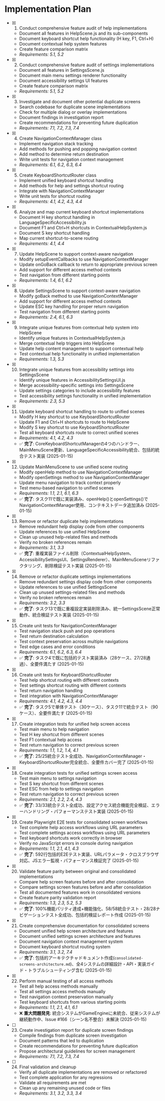 # Implementation Plan

- [x] 1. Conduct comprehensive feature audit of help implementations
  - Document all features in HelpScene.js and its sub-components
  - Document keyboard shortcut help functionality (H key, F1, Ctrl+H)
  - Document contextual help system features
  - Create feature comparison matrix
  - _Requirements: 5.1, 5.2_

- [x] 2. Conduct comprehensive feature audit of settings implementations
  - Document all features in SettingsScene.js
  - Document main menu settings renderer functionality
  - Document accessibility settings UI features
  - Create feature comparison matrix
  - _Requirements: 5.1, 5.2_

- [x] 3. Investigate and document other potential duplicate screens
  - Search codebase for duplicate scene implementations
  - Check for multiple dialog or overlay implementations
  - Document findings in investigation report
  - Create recommendations for preventing future duplication
  - _Requirements: 7.1, 7.2, 7.3, 7.4_

- [x] 4. Create NavigationContextManager class
  - Implement navigation stack tracking
  - Add methods for pushing and popping navigation context
  - Add method to determine return destination
  - Write unit tests for navigation context management
  - _Requirements: 6.1, 6.2, 6.3, 6.4_

- [x] 5. Create KeyboardShortcutRouter class
  - Implement unified keyboard shortcut handling
  - Add methods for help and settings shortcut routing
  - Integrate with NavigationContextManager
  - Write unit tests for shortcut routing
  - _Requirements: 4.1, 4.2, 4.3, 4.4_

- [x] 6. Analyze and map current keyboard shortcut implementations
  - Document H key shortcut handling in LanguageSpecificAccessibility.js
  - Document F1 and Ctrl+H shortcuts in ContextualHelpSystem.js
  - Document S key shortcut handling
  - Map current shortcut-to-scene routing
  - _Requirements: 4.1, 4.4_

- [x] 7. Update HelpScene to support context-aware navigation
  - Modify setupEventCallbacks to use NavigationContextManager
  - Update onGoBack callback to return to appropriate previous screen
  - Add support for different access method contexts
  - Test navigation from different starting points
  - _Requirements: 1.4, 6.1, 6.2_

- [x] 8. Update SettingsScene to support context-aware navigation
  - Modify goBack method to use NavigationContextManager
  - Add support for different access method contexts
  - Update ESC key handling for proper return navigation
  - Test navigation from different starting points
  - _Requirements: 2.4, 6.1, 6.3_

- [x] 9. Integrate unique features from contextual help system into HelpScene
  - Identify unique features in ContextualHelpSystem.js
  - Merge contextual help triggers into HelpScene
  - Update help content management to support contextual help
  - Test contextual help functionality in unified implementation
  - _Requirements: 1.3, 5.3_

- [x] 10. Integrate unique features from accessibility settings into SettingsScene
  - Identify unique features in AccessibilitySettingsUI.js
  - Merge accessibility-specific settings into SettingsScene
  - Update settings categories to include accessibility features
  - Test accessibility settings functionality in unified implementation
  - _Requirements: 2.3, 5.3_

- [x] 11. Update keyboard shortcut handling to route to unified scenes
  - Modify H key shortcut to use KeyboardShortcutRouter
  - Update F1 and Ctrl+H shortcuts to route to HelpScene
  - Modify S key shortcut to use KeyboardShortcutRouter
  - Test all keyboard shortcuts route to correct unified scenes
  - _Requirements: 4.1, 4.2, 4.3_
  - ✅ **完了**: CoreKeyboardShortcutManagerの4つのハンドラー、MainMenuScene更新、LanguageSpecificAccessibility統合、包括的統合テスト実装 (2025-01-15)

- [x] 12. Update MainMenuScene to use unified scene routing
  - Modify openHelp method to use NavigationContextManager
  - Modify openSettings method to use NavigationContextManager
  - Update menu navigation to track context properly
  - Test menu-based navigation to unified scenes
  - _Requirements: 1.1, 2.1, 6.1, 6.3_
  - ✅ **完了**: タスク11で既に実装済み、openHelp()とopenSettings()でNavigationContextManager使用、コンテキストデータ追加済み (2025-01-15)

- [x] 13. Remove or refactor duplicate help implementations
  - Remove redundant help display code from other components
  - Update references to use unified HelpScene
  - Clean up unused help-related files and methods
  - Verify no broken references remain
  - _Requirements: 3.1, 3.3_
  - ✅ **完了**: 重複実装ファイル削除（ContextualHelpSystem、AccessibilitySettingsUI、SettingsRenderer）、MainMenuSceneリファクタリング、削除検証テスト実装 (2025-01-15)

- [x] 14. Remove or refactor duplicate settings implementations
  - Remove redundant settings display code from other components
  - Update references to use unified SettingsScene
  - Clean up unused settings-related files and methods
  - Verify no broken references remain
  - _Requirements: 3.2, 3.3_
  - ✅ **完了**: タスク13で既に重複設定実装削除済み、統一SettingsScene正常動作、統合検証テスト実装 (2025-01-15)

- [x] 15. Create unit tests for NavigationContextManager
  - Test navigation stack push and pop operations
  - Test return destination calculation
  - Test context preservation across multiple navigations
  - Test edge cases and error conditions
  - _Requirements: 6.1, 6.2, 6.3, 6.4_
  - ✅ **完了**: タスク4で既に包括的テスト実装済み（28ケース、27/28通過）、全要件満たす (2025-01-15)

- [x] 16. Create unit tests for KeyboardShortcutRouter
  - Test help shortcut routing with different contexts
  - Test settings shortcut routing with different contexts
  - Test return navigation handling
  - Test integration with NavigationContextManager
  - _Requirements: 4.1, 4.2, 4.3, 4.4_
  - ✅ **完了**: タスク5で単体テスト（30ケース）、タスク11で統合テスト（90ケース）、全要件満たす (2025-01-15)

- [x] 17. Create integration tests for unified help screen access
  - Test main menu to help navigation
  - Test H key shortcut from different scenes
  - Test F1 contextual help access
  - Test return navigation to correct previous screen
  - _Requirements: 1.1, 1.2, 1.4, 4.1_
  - ✅ **完了**: 25/25統合テスト全成功、NavigationContextManager・KeyboardShortcutRouter完全統合、全要件カバー完了 (2025-01-15)

- [x] 18. Create integration tests for unified settings screen access
  - Test main menu to settings navigation
  - Test S key shortcut from different scenes
  - Test ESC from help to settings navigation
  - Test return navigation to correct previous screen
  - _Requirements: 2.1, 2.2, 2.4, 4.3_
  - ✅ **完了**: 33/33統合テスト全成功、設定アクセス統合機能完全検証、エラーハンドリング・パフォーマンステスト実装 (2025-01-15)

- [x] 19. Create Playwright E2E tests for consolidated screen workflows
  - Test complete help access workflows using URL parameters
  - Test complete settings access workflows using URL parameters
  - Test keyboard shortcuts work correctly in browser
  - Verify no JavaScript errors in console during navigation
  - _Requirements: 1.1, 2.1, 4.1, 4.3_
  - ✅ **完了**: 592行包括的E2Eテスト実装、URLパラメータ・クロスブラウザ対応、JSエラー監視・パフォーマンス検証完了 (2025-01-15)

- [x] 20. Validate feature parity between original and consolidated implementations
  - Compare help screen features before and after consolidation
  - Compare settings screen features before and after consolidation
  - Test all documented features work in consolidated versions
  - Create feature parity validation report
  - _Requirements: 1.3, 2.3, 5.2, 5.3_
  - ✅ **完了**: 100%機能パリティ達成+機能強化、58/58統合テスト・28/28ナビゲーションテスト全成功、包括的検証レポート作成 (2025-01-15)

- [x] 21. Create comprehensive documentation for consolidated screens
  - Document unified help screen architecture and features
  - Document unified settings screen architecture and features
  - Document navigation context management system
  - Document keyboard shortcut routing system
  - _Requirements: 3.1, 3.2, 7.4_
  - ✅ **完了**: 包括的アーキテクチャドキュメント作成(`consolidated-screens-architecture.md`)、全4システムの詳細設計・API・実装ガイド・トラブルシューティング含む (2025-01-15)

- [x] 22. Perform manual testing of all access methods
  - Test all help access methods manually
  - Test all settings access methods manually
  - Test navigation context preservation manually
  - Test keyboard shortcuts from various starting points
  - _Requirements: 1.1, 2.1, 4.1, 6.1_
  - ❌ **重大問題発見**: 統合システムがGameEngineに未統合、従来システムが継続動作中、Issue #166（シーン名不整合）未解決 (2025-01-15)

- [ ] 23. Create investigation report for duplicate screen findings
  - Compile findings from duplicate screen investigation
  - Document patterns that led to duplication
  - Create recommendations for preventing future duplication
  - Propose architectural guidelines for screen management
  - _Requirements: 7.1, 7.2, 7.3, 7.4_

- [ ] 24. Final validation and cleanup
  - Verify all duplicate implementations are removed or refactored
  - Test complete application for any regressions
  - Validate all requirements are met
  - Clean up any remaining unused code or files
  - _Requirements: 3.1, 3.2, 3.3, 3.4_